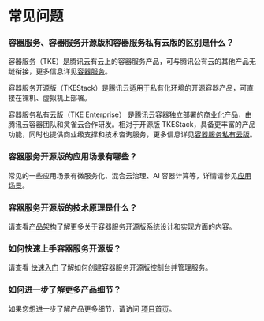 # 常见问题

### 容器服务、容器服务开源版和容器服务私有云版的区别是什么？

容器服务（TKE）是腾讯云有云上的容器服务产品，可与腾讯公有云的其他产品无缝衔接，更多信息详见[容器服务](https://cloud.tencent.com/product/tke)。

容器服务开源版（TKEStack）是腾讯云适用于私有化环境的开源容器产品，可直接在裸机、虚拟机上部署。

容器服务私有云版（TKE Enterprise） 是腾讯云容器独立部署的商业化产品，由腾讯云容器团队和灵雀云合作研发。相对于开源版 TKEStack，具备更丰富的产品功能，同时也提供商业级支撑和技术咨询服务，更多信息详见[容器服务私有云版](https://cloud.tencent.com/product/tkeenterprise)。



### 容器服务开源版的应用场景有哪些？

常见的一些应用场景有微服务化、混合云治理、AI 容器计算等，详情请参见[应用场景](产品简介/应用场景.md)。



### 容器服务开源版的技术原理是什么？

请查看[产品架构](产品简介/产品架构.md)了解更多关于容器服务开源版系统设计和实现方面的内容。



### 如何快速上手容器服务开源版？

请查看 [快速入门](快速入门.md) 了解如何创建容器服务开源版控制台并管理服务。



### 如何进一步了解更多产品细节？

如果您想进一步了解产品更多细节，请访问 [项目首页](https://github.com/tkestack/tke)。

